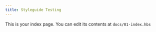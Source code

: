 ```yaml
---
title: Styleguide Testing
---
```


This is your index page. You can edit its contents at `docs/01-index.hbs`
